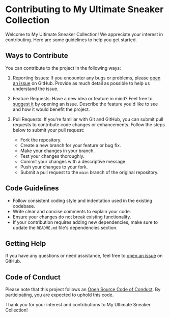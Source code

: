 # Contributing to My Ultimate Sneaker Collection

Welcome to My Ultimate Sneaker Collection! We appreciate your interest in contributing. Here are some guidelines to help you get started.

## Ways to Contribute

You can contribute to the project in the following ways:

1. Reporting Issues: If you encounter any bugs or problems, please [open an issue](https://github.com/your-username/sneaker-collection/issues/new) on GitHub. Provide as much detail as possible to help us understand the issue.

2. Feature Requests: Have a new idea or feature in mind? Feel free to [suggest it](https://github.com/your-username/sneaker-collection/issues/new) by opening an issue. Describe the feature you'd like to see and how it would benefit the project.

3. Pull Requests: If you're familiar with Git and GitHub, you can submit pull requests to contribute code changes or enhancements. Follow the steps below to submit your pull request:

   - Fork the repository.
   - Create a new branch for your feature or bug fix.
   - Make your changes in your branch.
   - Test your changes thoroughly.
   - Commit your changes with a descriptive message.
   - Push your changes to your fork.
   - Submit a pull request to the `main` branch of the original repository.

## Code Guidelines

- Follow consistent coding style and indentation used in the existing codebase.
- Write clear and concise comments to explain your code.
- Ensure your changes do not break existing functionality.
- If your contribution requires adding new dependencies, make sure to update the `README.md` file's dependencies section.

## Getting Help

If you have any questions or need assistance, feel free to [open an issue](https://github.com/your-username/sneaker-collection/issues/new) on GitHub.

## Code of Conduct

Please note that this project follows an [Open Source Code of Conduct](CODE_OF_CONDUCT.md). By participating, you are expected to uphold this code.

Thank you for your interest and contributions to My Ultimate Sneaker Collection!
